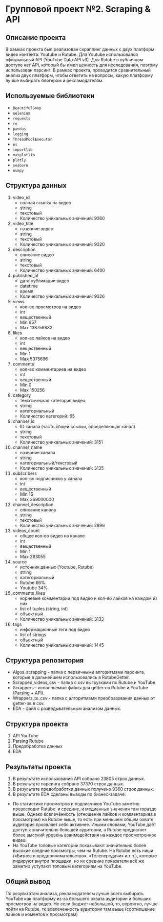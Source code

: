 # Групповой проект №2.  Scraping & API

## Описание проекта

В рамках проекта был реализован скраппинг данных с двух платформ видео контента: Youtube и Rutube. 
Для Youtube использовался официальный API (YouTube Data API v3). Для Rutube в публичном доступе нет API, который бы имел ценность для исследования, поэтому использован парсинг.
В рамках проекта, проводится сравнительный анализ двух платформ, чтобы ответить на вопросы, какую платформу лучше выбирать блогерам и рекламодателям.

## Используемые библиотеки

- `BeautifulSoup`
- `selenium`
- `requests`
- `re`
- `pandas`
- `logging`
- `ThreadPoolExecutor`
- `os`
- `importlib`
- `matplotlib`
- `plotly`
- `seaborn`
- `numpy`

## Структура данных

1. video_id
   * полная ссылка на видео
   * string
   * текстовый
   * Количество уникальных значений: 9360
2. video_title
   * название видео
   * string
   * текстовый
   * Количество уникальных значений: 9320
3. description
   * описание видео
   * string
   * текстовый
   * Количество уникальных значений: 6400
4. published_at
   * дата публикации видео
   * datetime
   * время
   * Количество уникальных значений: 9326
5. views
    * кол-во просмотров на видео
    * int
    * вещественный
    * Min 657
    * Max 138756832
6. likes
    * кол-во лайков на видео
    * int
    * вещественный
    * Min 1
    * Max  5375696
7. comments
    * кол-во комментариев на видео
    * int
    * вещественный
    * Min 0
    * Max 150256
8. category
    * тематическая категория видео
    * string
    * категориальный
    * Количество категорий: 65
9. channel_id
    * ID канала (часть общей ссылки, определяющая канал)
    * string
    * текстовый
    * Количество уникальных значений: 3151
10. channel_name
    * название канала
    * string
    * категориальный/текстовый
    * Количество уникальных значений: 3135
11. subscribers
    * кол-во подписчиков у канала
    * int
    * вещественный
    * Min 16
    * Max 369000000
12. channel_description
    * описание канала
    * string
    * текстовый
    * Количество уникальных значений: 2899
13. videos_count
    * общее кол-во видео на канале
    * int
    * вещественный
    * Min 1
    * Max 283055
14. source
    * источник данных (Youtube, Rutube)
    * string
    * категориальный
    * Rutube 66%
    * Youtube 34%
15. comments_likes
    * корневые комментарии под видео и кол-во лайков на каждом из них
    * list of tuples (string, int)
    * объектный
    * Количество уникальных значений: 3133
16. tags
    * информационные теги под видео
    * list of strings
    * объектный
    * Количество уникальных значений: 1445

## Структура репозитория

* Algos_scrapping - папка с первичными алгоритмами парсинга, которые в дальнейшем использовались в RutubeGetter.
* Scrapped_videos_csv - папка с csv выгрузками по Rutube и YouTube.
* Scrappers - исполняемые файлы для getter-ов Rutube и YouTube (Parsing + API).
* Wrappers_to_csv - папка с алгоритмами преобразования данных от getter-ов в csv.
* EDA - файл с разведывательным анализом данных.

## Структура проекта

1. API YouTube
2. Parsing Rutube
3. Предобработка данных
4. EDA

## Результаты проекта

1. В результате использования API собрано 23805 строк данных.
2. В результате парсинга собрано 37370 строк данных.
3. В результате предобработки данных получено 9360 строк данных.
4. В результате EDA сделаны выводы по бизнес-задаче:

* По статистике просмотров и подписчиков YouTube заметно превосходит Rutube: и средние, и медианные значения там гораздо выше. Однако вовлечённость (отношение лайков и комментариев к просмотрам) на Rutube выше, то есть при меньшем общем охвате аудитория проявляет себя активнее. Иными словами, YouTube даёт доступ к значительно большей аудитории, а Rutube предлагает более высокий уровень взаимодействия на каждое просмотренное видео.
* На YouTube топовые категории показывают значительно более высокие средние просмотры, чем на Rutube. На Rutube есть ниши («Бизнес и предпринимательство», «Телепередачи» и т.п.), которые лидируют внутри площадки, но их средние показатели всё же заметно уступают топовым категориям на YouTube.

## Общий вывод
По результатам анализа, рекламодателям лучше всего выбирать YouTube как платформу из-за большего охвата аудитории и больших просмотров на видео. Но если бюджет небольшой, то, вероятно, лучше пойти на Rutube, тк вовлеченность аудитории там выше (соотношение лайков и коментов к просмотрам)
